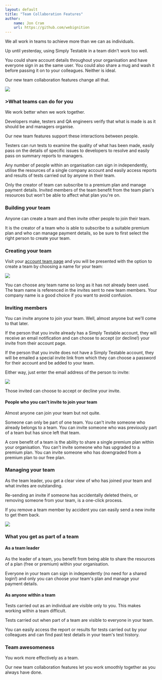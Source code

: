 ```yaml
---
layout: default
title: "Team Collaboration Features"
author:
    name: Jon Cram
    url: https://github.com/webignition
---
```

   
We all work in teams to achieve more than we can as individuals.

Up until yesterday, using Simply Testable in a team didn't work too well.

You could share account details throughout your organisation and have everyone sign in as the same user.
You could also share a mug and wash it before passing it on to your colleagues. Neither is ideal.

Our new team collaboration features change all that.

<img src="https://i.imgur.com/O6YsZjZ.png" class="img-fluid">

### >What teams can do for you

We work better when we work together.

Developers make, testers and QA engineers verify that what is made is as it should be and managers organise.

Our new team features support these interactions between people.

Testers can run tests to examine the quality of what has been made, easily pass on the details
of specific issues to developers to resolve and easily pass on summary reports to managers.

Any number of people within an organisation can sign in independently, utilise the resources of a single company account
and easily access reports and results of tests carried out by anyone in their team.

Only the creator of team can subscribe to a premium plan and manage payment details. Invited members of the team
benefit from the team plan's resources but won't be able to affect what plan you're on.

### Building your team

Anyone can create a team and then invite other people to join their team.

It is the creator of a team who is able to subscribe to a suitable premium plan and who can manage payment details,
so be sure to first select the right person to create your team.

### Creating your team

Visit your [account team page](https://gears.simplytestable.com/account/team/) and you will be
presented with the option to create a team by choosing a name for your team:

<img src="https://i.imgur.com/eLoNC8l.png" class="img-fluid">

You can choose any team name so long as it has not already been used. The team name is referenced in the invites
sent to new team members. Your company name is a good choice if you want to avoid confusion.

### Inviting members

You can invite anyone to join your team. Well, almost anyone but we'll come to that later.

If the person that you invite already has a Simply Testable account, they will receive an email
notification and can choose to accept (or decline!) your invite from their account page.

If the person that you invite does not have a Simply Testable account, they will be emailed
a special invite link from which they can choose a password for their account and be added to your team.

Either way, just enter the email address of the person to invite:

<img src="https://i.imgur.com/gCozgON.png" class="img-fluid">

Those invited can choose to accept or decline your invite.

#### People who you can't invite to join your team

Almost anyone can join your team but not quite.

Someone can only be part of one team. You can't invite someone who already belongs to a team.
You can invite someone who was previously part of a team but has since left that team.

A core benefit of a team is the ability to share a single premium plan within your organisation.
You can't invite someone who has upgraded to a premium plan. You can invite someone who has downgraded
from a premium plan to our free plan.

### Managing your team

As the team leader, you get a clear view of who has joined your team and what invites
are outstanding.

Re-sending an invite if someone has accidentally deleted theirs, or removing someone from
your team, is a one-click process.

If you remove a team member by accident you can easily send a new invite to get them back.

<img src="https://i.imgur.com/8wzMdOt.png" class="img-fluid">

### What you get as part of a team

#### As a team leader

As the leader of a team, you benefit from being able to share the resources of a
plan (free or premium) within your organisation.

Everyone in your team can sign in independently (no need for a shared login!)
and only you can choose your team's plan and manage your payment details.

#### As anyone within a team

Tests carried out as an individual are visible only to you. This makes working within
a team difficult.

Tests carried out when part of a team are visible to everyone in your team.

You can easily access the report or results for tests carried out by your colleagues
and can find past test details in your team's test history.

### Team awesomeness

You work more effectively as a team.

Our new team collaboration features let you work smoothly together as you always have done.
